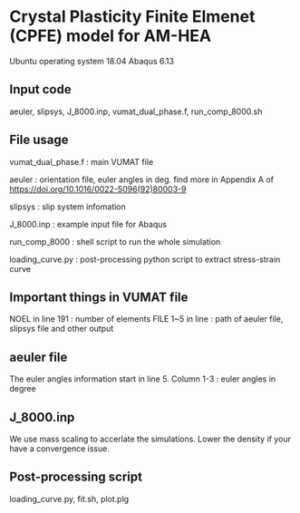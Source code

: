 # Crystal Plasticity Finite Elmenet (CPFE) model for AM-HEA
Ubuntu operating system 18.04
Abaqus 6.13

## Input code
aeuler, slipsys, J_8000.inp, vumat_dual_phase.f, run_comp_8000.sh

## File usage
vumat_dual_phase.f		: main VUMAT file

aeuler					: orientation file, euler angles in deg.
						  find more in Appendix A of https://doi.org/10.1016/0022-5096(92)80003-9

slipsys					: slip system infomation

J_8000.inp				: example input file for Abaqus

run_comp_8000			: shell script to run the whole simulation

loading_curve.py		: post-processing python script to extract stress-strain curve


## Important things in VUMAT file
NOEL in line 191		: number of elements
FILE 1~5 in line		: path of aeuler file, slipsys file and other output


## aeuler file
The euler angles information start in line 5. 
Column 1-3				: euler angles in degree


## J_8000.inp
We use mass scaling to accerlate the simulations.
Lower the density if your have a convergence issue.

## Post-processing script
loading_curve.py, fit.sh, plot.plg